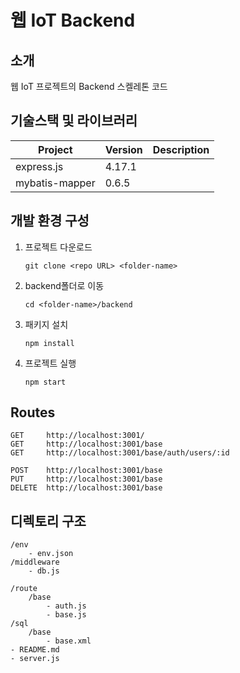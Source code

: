 # 웹 IoT Backend

<!-- 필수 항목!!-->

## 소개

웹 IoT 프로젝트의 Backend 스켈레톤 코드

<!-- 필수 항목 -->

## 기술스택 및 라이브러리

| Project        | Version | Description |
| -------------- | ------- | ----------- |
| express.js     | 4.17.1  |             |
| mybatis-mapper | 0.6.5   |             |

<!-- 필수 항목 -->

## 개발 환경 구성

1. 프로젝트 다운로드

   ```
   git clone <repo URL> <folder-name>
   ```

2. backend폴더로 이동

   ```
   cd <folder-name>/backend
   ```

3. 패키지 설치

   ```
   npm install
   ```

4. 프로젝트 실행

   ```
   npm start
   ```

## Routes

```
GET     http://localhost:3001/
GET     http://localhost:3001/base
GET     http://localhost:3001/base/auth/users/:id

POST    http://localhost:3001/base
PUT     http://localhost:3001/base
DELETE  http://localhost:3001/base
```

## 디렉토리 구조

```
/env
    - env.json
/middleware
    - db.js

/route
    /base
	    - auth.js
        - base.js
/sql
    /base
	    - base.xml
- README.md
- server.js
```


